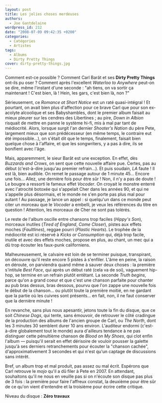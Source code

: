 ```yaml
---
layout: post
title: Les jolies choses merdeuses
authors:
  - Joe Gantdelaine
wordpress_id: 212
date: "2008-07-09 09:42:35 +0200"
categories:
  - Catégories
  - Artistes
tags:
  - Albums
  - Dirty Pretty Things
cover: dirty-pretty-things.jpg
---
```


Comment est-ce possible ? Comment Carl Barât et ses **Dirty Pretty Things**
ont-ils pu oser ? Comment après l'excellent _Waterloo to Anywhere_ peut-on se
dire, même l'instant d'une seconde : "ah tiens, on va sortir ça maintenant !
C'est bien, là ! Hein, les gars, c'est bien là, non ?"

Sérieusement, ce _Romance at Short Notice_ est un raté quasi-intégral ! Et
pourtant, on avait bien plus d'affection pour ce brave Carl que pour son
ex-acolyte alcoolique et ses Babyshambles, dont le premier album faisait au
mieux pleurer sur les cendres des Libertines ; au pire, _Down in Albion_
risquait de mettre en panne le système hi-fi, mis à mal par tant de médiocrité.
Alors, lorsque surgit l'an dernier _Shooter's Nation_ du père Pete, largement
mieux que son prédécesseur (en même temps, le contraire eut été impossible…), on
s'était dit que le temps, finalement, faisait bien quelque chose à l'affaire, et
que les songwriters, y a pas à dire, ils se bonifient avec l'âge.

Mais, apparemment, le sieur Barât est une exception. En effet, dès _Buzzards and
Crows_, on sent que cette nouvelle affaire pue. Certes, pas au début
(c'est-à-dire jusqu'au premier refrain…). Et puis soudain, _LA_ faute ! Il est
là, bien audible. On remet le passage autour de 1 minute 45… Encore une fois…
Allez, une dernière fois pour être sûr ! Non, il n'y a pas de doute ! Le bougre
a ressorti le fameux effet _Vocoder_. On croyait le monstre enterré avec
l'atrocité botoxée qui s'appelait Cher dans les années 90, et qui ne s'appelle
plus désormais, et le monde ne s'en porte pas plus mal pour autant ! Au passage,
je lance un appel : si quelqu'un dans ce monde peut citer un morceau que le
_Vocoder_ a embelli, je veux les références du titre en question ! Attention,
les morceaux de Cher ne sont pas tolérés.

Le reste de l'album oscille entre chansons trop faciles (_Hippy's Son_),
morceaux inutiles (_Tired of England_, _Come Closer_), pistes aux effets moches
(_Faultlines_), reggae pourri (_Plastic Hearts_). Le trophée de la médiocrité
est ici réservé à _Kicks or Consumption_ qui, déjà trop facile, inutile et avec
des effets moches, propose en plus, au chant, un mec qui a dû trop écouter les
faux-punk californiens.

Malheureusement, le calvaire est loin de se terminer puisque, transpirant, on
découvre qu'il reste encore 5 pistes à s'enfiler. L'âme en peine, la raison en
déroute, on parviendra quand même à sauver deux choses : la première s'intitule
_Best Face_, qui après un début raté (cela va de soi), vaguement hip-hop, se
termine en un refrain plutôt entêtant. La seconde _Truth begins_, parce qu'on a
grand coeur et que c'est une chanson parfaite pour chanter au pub bras dessus,
bras dessous, pourvu que l'on zappe une nouvelle fois le début de la chanson… ou
plutôt toute la première moitié, en ne gardant que la partie où les cuivres sont
présents… en fait, non, il ne faut conserver que la dernière minute !

En revanche, sans plus nous apesantir, jetons toute la fin du disque, que ce
soit _Chinese Dogs_, qui tente, sans émouvoir, de retrouver le côté cradingue de
la production des albums de l'ancien groupe de Carl, ou _The North_, dont les 3
minutes 30 semblent durer 10 ans environ. L'auditeur endormi (c'est-à-dire
globalement tout le monde) aura d'ailleurs tendance à ne pas distinguer cette
pénultième chanson de _Blood on My Shoes_, qui clot enfin l'album — puisqu'il
serait en effet dérisoire de vouloir pousser la galette jusqu'à ses derniers
retranchements pour écouter la "chanson cachée", d'approximativement 3 secondes
et qui n'est qu'un captage de discussions sans intérêt.

Bref, un album trop et mal produit, pas assez ou mal écrit. Espérons que Carl
retrouve le _mojo_ qu'il a dû filer à Pete en 2007. En attendant, souhaitons
qu'il ne nous en veuille pas si on n'écoute son disque pas plus de 3 fois : la
première pour faire l'affreux constat, la deuxième pour être sûr de ce qu'on
vient d'entendre et la troisième pour écrire cette critique.

Niveau du disque : **Zéro travaux**
